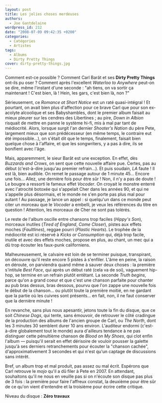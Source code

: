 ```yaml
---
layout: post
title: Les jolies choses merdeuses
authors:
  - Joe Gantdelaine
wordpress_id: 212
date: "2008-07-09 09:42:35 +0200"
categories:
  - Catégories
  - Artistes
tags:
  - Albums
  - Dirty Pretty Things
cover: dirty-pretty-things.jpg
---
```


Comment est-ce possible ? Comment Carl Barât et ses **Dirty Pretty Things**
ont-ils pu oser ? Comment après l'excellent _Waterloo to Anywhere_ peut-on se
dire, même l'instant d'une seconde : "ah tiens, on va sortir ça maintenant !
C'est bien, là ! Hein, les gars, c'est bien là, non ?"

Sérieusement, ce _Romance at Short Notice_ est un raté quasi-intégral ! Et
pourtant, on avait bien plus d'affection pour ce brave Carl que pour son
ex-acolyte alcoolique et ses Babyshambles, dont le premier album faisait au
mieux pleurer sur les cendres des Libertines ; au pire, _Down in Albion_
risquait de mettre en panne le système hi-fi, mis à mal par tant de médiocrité.
Alors, lorsque surgit l'an dernier _Shooter's Nation_ du père Pete, largement
mieux que son prédécesseur (en même temps, le contraire eut été impossible…), on
s'était dit que le temps, finalement, faisait bien quelque chose à l'affaire, et
que les songwriters, y a pas à dire, ils se bonifient avec l'âge.

Mais, apparemment, le sieur Barât est une exception. En effet, dès _Buzzards and
Crows_, on sent que cette nouvelle affaire pue. Certes, pas au début
(c'est-à-dire jusqu'au premier refrain…). Et puis soudain, _LA_ faute ! Il est
là, bien audible. On remet le passage autour de 1 minute 45… Encore une fois…
Allez, une dernière fois pour être sûr ! Non, il n'y a pas de doute ! Le bougre
a ressorti le fameux effet _Vocoder_. On croyait le monstre enterré avec
l'atrocité botoxée qui s'appelait Cher dans les années 90, et qui ne s'appelle
plus désormais, et le monde ne s'en porte pas plus mal pour autant ! Au passage,
je lance un appel : si quelqu'un dans ce monde peut citer un morceau que le
_Vocoder_ a embelli, je veux les références du titre en question ! Attention,
les morceaux de Cher ne sont pas tolérés.

Le reste de l'album oscille entre chansons trop faciles (_Hippy's Son_),
morceaux inutiles (_Tired of England_, _Come Closer_), pistes aux effets moches
(_Faultlines_), reggae pourri (_Plastic Hearts_). Le trophée de la médiocrité
est ici réservé à _Kicks or Consumption_ qui, déjà trop facile, inutile et avec
des effets moches, propose en plus, au chant, un mec qui a dû trop écouter les
faux-punk californiens.

Malheureusement, le calvaire est loin de se terminer puisque, transpirant, on
découvre qu'il reste encore 5 pistes à s'enfiler. L'âme en peine, la raison en
déroute, on parviendra quand même à sauver deux choses : la première s'intitule
_Best Face_, qui après un début raté (cela va de soi), vaguement hip-hop, se
termine en un refrain plutôt entêtant. La seconde _Truth begins_, parce qu'on a
grand coeur et que c'est une chanson parfaite pour chanter au pub bras dessus,
bras dessous, pourvu que l'on zappe une nouvelle fois le début de la chanson… ou
plutôt toute la première moitié, en ne gardant que la partie où les cuivres sont
présents… en fait, non, il ne faut conserver que la dernière minute !

En revanche, sans plus nous apesantir, jetons toute la fin du disque, que ce
soit _Chinese Dogs_, qui tente, sans émouvoir, de retrouver le côté cradingue de
la production des albums de l'ancien groupe de Carl, ou _The North_, dont les 3
minutes 30 semblent durer 10 ans environ. L'auditeur endormi (c'est-à-dire
globalement tout le monde) aura d'ailleurs tendance à ne pas distinguer cette
pénultième chanson de _Blood on My Shoes_, qui clot enfin l'album — puisqu'il
serait en effet dérisoire de vouloir pousser la galette jusqu'à ses derniers
retranchements pour écouter la "chanson cachée", d'approximativement 3 secondes
et qui n'est qu'un captage de discussions sans intérêt.

Bref, un album trop et mal produit, pas assez ou mal écrit. Espérons que Carl
retrouve le _mojo_ qu'il a dû filer à Pete en 2007. En attendant, souhaitons
qu'il ne nous en veuille pas si on n'écoute son disque pas plus de 3 fois : la
première pour faire l'affreux constat, la deuxième pour être sûr de ce qu'on
vient d'entendre et la troisième pour écrire cette critique.

Niveau du disque : **Zéro travaux**
